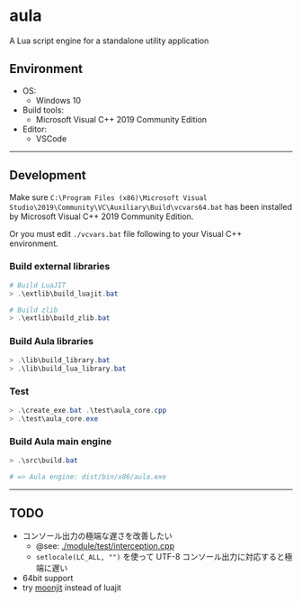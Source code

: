 # aula

A Lua script engine for a standalone utility application

## Environment

- OS:
    - Windows 10
- Build tools:
    - Microsoft Visual C++ 2019 Community Edition
- Editor:
    - VSCode

***

## Development

Make sure `C:\Program Files (x86)\Microsoft Visual Studio\2019\Community\VC\Auxiliary\Build\vcvars64.bat` has been installed by Microsoft Visual C++ 2019 Community Edition.

Or you must edit `./vcvars.bat` file following to your Visual C++ environment.

### Build external libraries
```powershell
# Build LuaJIT
> .\extlib\build_luajit.bat

# Build zlib
> .\extlib\build_zlib.bat
```

### Build Aula libraries
```powershell
> .\lib\build_library.bat
> .\lib\build_lua_library.bat
```

### Test
```powershell
> .\create_exe.bat .\test\aula_core.cpp
> .\test\aula_core.exe
```

### Build Aula main engine
```powershell
> .\src\build.bat

# => Aula engine: dist/bin/x86/aula.exe
```

***

## TODO

- コンソール出力の極端な遅さを改善したい
    - @see: [./module/test/interception.cpp](./module/test/interception.cpp)
    - `setlocale(LC_ALL, "")` を使って UTF-8 コンソール出力に対応すると極端に遅い
- 64bit support
- try [moonjit](https://github.com/moonjit/moonjit) instead of luajit
